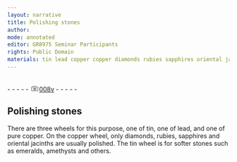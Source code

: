 ```yaml
---
layout: narrative
title: Polishing stones
author:
mode: annotated
editor: GR8975 Seminar Participants
rights: Public Domain
materials: tin lead copper copper diamonds rubies sapphires oriental jacinths tin emeralds amethysts
---
```


 <br/>- - - - - <a href="http://gallica.bnf.fr/ark:/12148/btv1b10500001g/f22.image"><img src="../assets/photo-icon.png" alt="folio image: " style="display:inline-block; margin-bottom:-3px;"/>008v</a> - - - - - <br/> 
## Polishing stones

 
  There are three wheels for this purpose, one of tin, one of lead, and one of pure copper. On the copper wheel, only diamonds, rubies, sapphires and oriental jacinths are usually polished. The tin wheel is for softer stones such as emeralds, amethysts and others. 
 